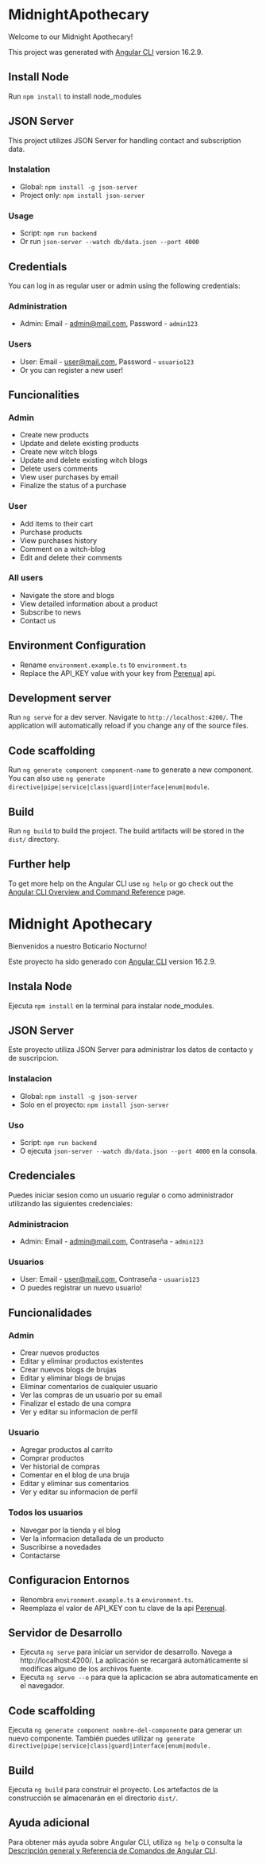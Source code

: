# MidnightApothecary

Welcome to our Midnight Apothecary!

This project was generated with [Angular CLI](https://github.com/angular/angular-cli) version 16.2.9.

## Install Node

Run `npm install` to install node_modules


## JSON Server

This project utilizes JSON Server for handling contact and subscription data.

### Instalation

- Global: `npm install -g json-server`
- Project only: `npm install json-server`

### Usage

- Script: `npm run backend`
- Or run `json-server --watch db/data.json --port 4000`

## Credentials

You can log in as regular user or admin using the following credentials:

### Administration

- Admin: Email - admin@mail.com, Password - `admin123`

### Users

- User: Email - user@mail.com, Password - `usuario123`
- Or you can register a new user!

## Funcionalities

### Admin

- Create new products
- Update and delete existing products
- Create new witch blogs
- Update and delete existing witch blogs
- Delete users comments
- View user purchases by email
- Finalize the status of a purchase


### User

- Add items to their cart
- Purchase products
- View purchases history
- Comment on a witch-blog
- Edit and delete their comments

### All users

- Navigate the store and blogs
- View detailed information about a product
- Subscribe to news
- Contact us

## Environment Configuration

- Rename `environment.example.ts` to `environment.ts`
- Replace the API_KEY value with your key from [Perenual](https://perenual.com/docs/api) api.

## Development server

Run `ng serve` for a dev server. Navigate to `http://localhost:4200/`. The application will automatically reload if you change any of the source files.

## Code scaffolding

Run `ng generate component component-name` to generate a new component. You can also use `ng generate directive|pipe|service|class|guard|interface|enum|module`.

## Build

Run `ng build` to build the project. The build artifacts will be stored in the `dist/` directory.


## Further help

To get more help on the Angular CLI use `ng help` or go check out the [Angular CLI Overview and Command Reference](https://angular.io/cli) page.


##
##

# Midnight Apothecary

Bienvenidos a nuestro Boticario Nocturno!

Este proyecto ha sido generado con [Angular CLI](https://github.com/angular/angular-cli) version 16.2.9.

## Instala Node

Ejecuta `npm install` en la terminal para instalar node_modules.

## JSON Server

Este proyecto utiliza JSON Server para administrar los datos de contacto y de suscripcion.

### Instalacion

- Global: `npm install -g json-server`
- Solo en el proyecto: `npm install json-server`

### Uso

- Script: `npm run backend`
- O ejecuta `json-server --watch db/data.json --port 4000` en la consola.

## Credenciales

Puedes iniciar sesion como un usuario regular o como administrador utilizando las siguientes credenciales: 

### Administracion

- Admin: Email - admin@mail.com, Contraseña - `admin123`

### Usuarios

- User: Email - user@mail.com, Contraseña - `usuario123`
- O puedes registrar un nuevo usuario!

## Funcionalidades

### Admin

- Crear nuevos productos
- Editar y eliminar productos existentes
- Crear nuevos blogs de brujas
- Editar y eliminar blogs de brujas
- Eliminar comentarios de cualquier usuario
- Ver las compras de un usuario por su email
- Finalizar el estado de una compra
- Ver y editar su informacion de perfil


### Usuario

- Agregar productos al carrito
- Comprar productos
- Ver historial de compras
- Comentar en el blog de una bruja
- Editar y eliminar sus comentarios
- Ver y editar su informacion de perfil


### Todos los usuarios

- Navegar por la tienda y el blog
- Ver la informacion detallada de un producto
- Suscribirse a novedades
- Contactarse


## Configuracion Entornos

- Renombra `environment.example.ts` a `environment.ts`.
- Reemplaza el valor de API_KEY con tu clave de la api [Perenual](https://perenual.com/docs/api).

## Servidor de Desarrollo

- Ejecuta `ng serve` para iniciar un servidor de desarrollo. Navega a http://localhost:4200/. La aplicación se recargará automáticamente si modificas alguno de los archivos fuente.
- Ejecuta `ng serve --o` para que la aplicacion se abra automaticamente en el navegador.

## Code scaffolding

Ejecuta `ng generate component nombre-del-componente` para generar un nuevo componente. También puedes utilizar `ng generate directive|pipe|service|class|guard|interface|enum|module.`

## Build

Ejecuta `ng build` para construir el proyecto. Los artefactos de la construcción se almacenarán en el directorio `dist/`.


## Ayuda adicional

Para obtener más ayuda sobre Angular CLI, utiliza `ng help` o consulta la [Descripción general y Referencia de Comandos de Angular CLI](https://angular.io/cli).

